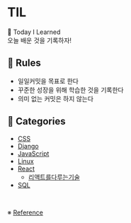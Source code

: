 # TIL
📝 Today I Learned      
오늘 배운 것을 기록하자!

## 🌈 Rules
- 일일커밋을 목표로 한다 
- 꾸준한 성장을 위해 학습한 것을 기록한다
- 의미 없는 커밋은 하지 않는다

## 🎈 Categories
- [CSS](https://github.com/seoyeonko/TIL/tree/main/CSS)
- [Django](https://github.com/seoyeonko/TIL/tree/main/Django)
- [JavaScript](https://github.com/seoyeonko/TIL/tree/main/JavaScript)
- [Linux](https://github.com/seoyeonko/TIL/tree/main/Linux)
- [React](https://github.com/seoyeonko/TIL/tree/main/React/)
  - [리액트를다루는기술](https://github.com/seoyeonko/TIL/tree/main/React/%EB%A6%AC%EC%95%A1%ED%8A%B8%EB%A5%BC%20%EB%8B%A4%EB%A3%A8%EB%8A%94%20%EA%B8%B0%EC%88%A0) 
- [SQL](https://github.com/seoyeonko/TIL/tree/main/SQL)         


<br>

※ [Reference](https://github.com/seoyeonko/TIL/blob/main/reference.md)

